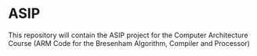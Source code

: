 # ASIP
This repository will contain the ASIP project for the Computer Architecture Course (ARM Code for the Bresenham Algorithm, Compiler and Processor)
